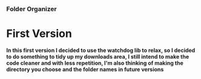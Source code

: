 ### Folder Organizer

# First Version

**In this first version I decided to use the watchdog lib to relax, so I decided to do something to tidy up my downloads area, I still intend to make the code cleaner and with less repetition, I'm also thinking of making the directory you choose and the folder names in future versions**